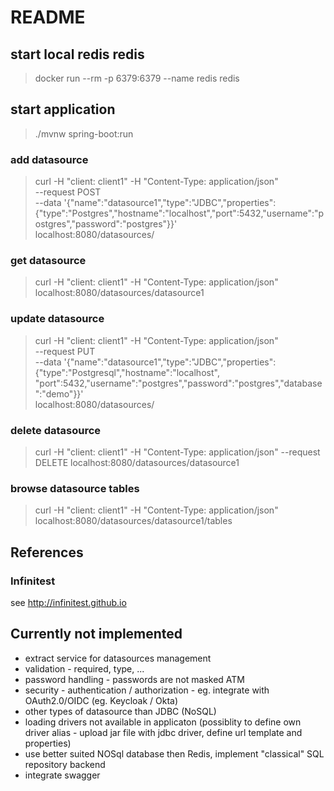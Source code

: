 # README

## start local redis redis 
> docker run --rm -p 6379:6379 --name redis redis

## start application

> ./mvnw spring-boot:run

### add datasource
> curl -H "client: client1" -H "Content-Type: application/json" \
--request POST \
--data '{"name":"datasource1","type":"JDBC","properties":{"type":"Postgres","hostname":"localhost","port":5432,"username":"postgres","password":"postgres"}}' \
localhost:8080/datasources/

### get datasource
> curl -H "client: client1" -H "Content-Type: application/json" localhost:8080/datasources/datasource1

### update datasource
> curl -H "client: client1" -H "Content-Type: application/json" \
--request PUT \
--data '{"name":"datasource1","type":"JDBC","properties":{"type":"Postgresql","hostname":"localhost", "port":5432,"username":"postgres","password":"postgres","database":"demo"}}' \
localhost:8080/datasources/

### delete datasource
> curl -H "client: client1" -H "Content-Type: application/json" --request DELETE localhost:8080/datasources/datasource1

### browse datasource tables
> curl -H "client: client1" -H "Content-Type: application/json" localhost:8080/datasources/datasource1/tables


## References
### Infinitest
see http://infinitest.github.io

## Currently not implemented
- extract service for datasources management
- validation - required, type, ... 
- password handling - passwords are not masked ATM
- security - authentication / authorization - eg. integrate with OAuth2.0/OIDC (eg. Keycloak / Okta)
- other types of datasource than JDBC (NoSQL)
- loading drivers not available in applicaton (possiblity to define own driver alias - upload jar file with jdbc driver, define url template and properties)
- use better suited NOSql database then Redis, implement "classical" SQL repository backend 
- integrate swagger
